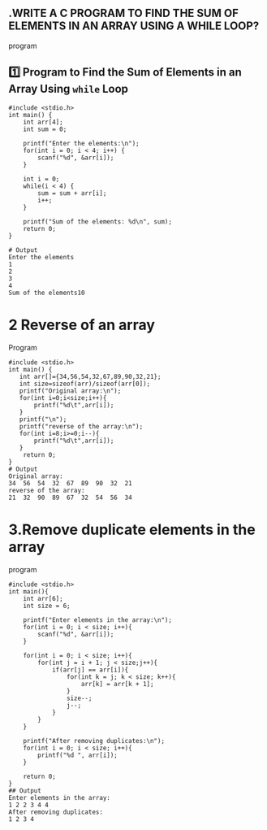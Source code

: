 ## .WRITE A C PROGRAM TO FIND THE SUM OF ELEMENTS IN AN ARRAY USING A WHILE LOOP?
program
## 1️⃣ Program to Find the Sum of Elements in an Array Using `while` Loop
```
#include <stdio.h>
int main() {
    int arr[4];
    int sum = 0;

    printf("Enter the elements:\n");
    for(int i = 0; i < 4; i++) {
        scanf("%d", &arr[i]);
    }

    int i = 0;
    while(i < 4) {
        sum = sum + arr[i];
        i++;
    }

    printf("Sum of the elements: %d\n", sum);
    return 0;
} 

# Output
Enter the elements
1
2
3
4
Sum of the elements10
```

# 2 Reverse of an array
Program
```
#include <stdio.h>
int main() {
   int arr[]={34,56,54,32,67,89,90,32,21};
   int size=sizeof(arr)/sizeof(arr[0]);
   printf("Original array:\n");
   for(int i=0;i<size;i++){
       printf("%d\t",arr[i]);
   }
   printf("\n");
   printf("reverse of the array:\n");
   for(int i=8;i>=0;i--){
       printf("%d\t",arr[i]);
   }
    return 0;
}
# Output
Original array:
34	56	54	32	67	89	90	32	21	
reverse of the array:
21	32	90	89	67	32	54	56	34
```

# 3.Remove duplicate elements in the array
program
```
#include <stdio.h>
int main(){
    int arr[6];
    int size = 6;

    printf("Enter elements in the array:\n");
    for(int i = 0; i < size; i++){
        scanf("%d", &arr[i]);
    }

    for(int i = 0; i < size; i++){
        for(int j = i + 1; j < size;j++){
            if(arr[j] == arr[i]){
                for(int k = j; k < size; k++){
                    arr[k] = arr[k + 1];
                }
                size--;
                j--;
            }
        }
    }

    printf("After removing duplicates:\n");
    for(int i = 0; i < size; i++){
        printf("%d ", arr[i]);
    }

    return 0;
}
## Output
Enter elements in the array:
1 2 2 3 4 4
After removing duplicates:
1 2 3 4
```

